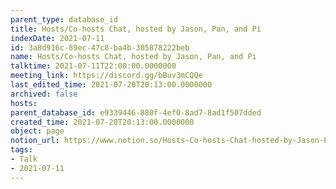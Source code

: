 ```yaml
---
parent_type: database_id
title: Hosts/Co-hosts Chat, hosted by Jason, Pan, and Pi
indexDate: 2021-07-11
id: 3a8d916c-89ec-47c8-ba4b-305878222beb
name: Hosts/Co-hosts Chat, hosted by Jason, Pan, and Pi
talktime: 2021-07-11T22:00:00.0000000
meeting_link: https://discord.gg/bBuv3mCQQe
last_edited_time: 2021-07-20T20:13:00.0000000
archived: false
hosts: 
parent_database_id: e9339446-880f-4ef0-8ad7-8ad1f507dded
created_time: 2021-07-20T20:13:00.0000000
object: page
notion_url: https://www.notion.so/Hosts-Co-hosts-Chat-hosted-by-Jason-Pan-and-Pi-3a8d916c89ec47c8ba4b305878222beb
tags:
- Talk
- 2021-07-11
---
```





